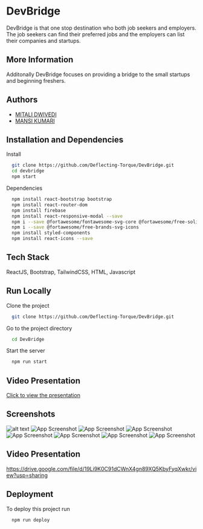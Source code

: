 
# DevBridge

DevBridge is that one stop destination who both job seekers and employers. The job seekers can find their preferred jobs and the employers can list their companies and startups.


## More Information

Additonally DevBridge focuses on providing a bridge to the small startups and beginning freshers.


## Authors

- [MITALI DWIVEDI](https://www.github.com/Deflecting-Torque)
- [MANSI KUMARI](https://www.github.com/kmansimtg)




## Installation and Dependencies

Install 

```bash
  git clone https://github.com/Deflecting-Torque/DevBridge.git
  cd devbridge
  npm start
```
Dependencies 

```bash
  npm install react-bootstrap bootstrap
  npm install react-router-dom
  npm install firebase
  npm install react-responsive-modal --save
  npm i --save @fortawesome/fontawesome-svg-core @fortawesome/free-solid-svg-icons @fortawesome/react-fontawesome
  npm i --save @fortawesome/free-brands-svg-icons
  npm install styled-components
  npm install react-icons --save
```
    
## Tech Stack

 ReactJS, Bootstrap, TailwindCSS, HTML, Javascript


## Run Locally

Clone the project

```bash
  git clone https://github.com/Deflecting-Torque/DevBridge.git
```

Go to the project directory

```bash
  cd DevBridge
```



Start the server

```bash
  npm run start
```


## Video Presentation

[Click to view the presentation](https://www.canva.com/design/DAFgDYvDMAM/yN6TtcHIn9tjtWvbZ6tI2g/edit?utm_content=DAFgDYvDMAM&utm_campaign=designshare&utm_medium=link2&utm_source=sharebutton)


## Screenshots

![alt text](https://drive.google.com/file/d/1qqDgTxuHEagwuVVhMWS-EIcElECLmezQ/view?usp=sharing.png?raw=true)
![App Screenshot](https://drive.google.com/file/d/1qqDgTxuHEagwuVVhMWS-EIcElECLmezQ/view?usp=sharing)
![App Screenshot](https://drive.google.com/file/d/1Av3PymW_qaSdsmToyVwX62rEzSlCaoxR/view?usp=sharing)
![App Screenshot](https://drive.google.com/file/d/1qgyPbarX7czv1-fLa4Ra-LV_gT-aKqUg/view?usp=sharing)
![App Screenshot](https://drive.google.com/file/d/1LoEiOZNa5psSfar4XLcQh9wieXOggr0G/view?usp=sharing)
![App Screenshot](https://drive.google.com/file/d/1unsEIqANrJ5Gh0VX5CEKLeDBWg0W-7mN/view?usp=sharing)
![App Screenshot](https://drive.google.com/file/d/12X_VkDac9IXOOvOR4x3F1_TCIuRbcnrS/view?usp=sharing)
![App Screenshot](https://drive.google.com/file/d/1ULUeILPeyNQBTzR6GG42RZ2iojg2b_mo/view?usp=sharing)



## Video Presentation

https://drive.google.com/file/d/19Li9K0C91dCWnX4gn89XQ5KbyFyqXwkr/view?usp=sharing


## Deployment

To deploy this project run

```bash
  npm run deploy
```

